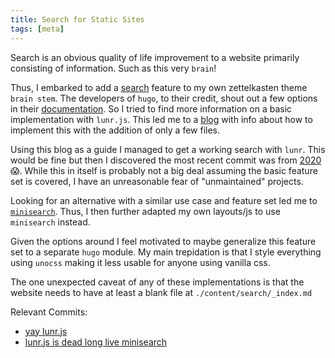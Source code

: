 ```yaml
---
title: Search for Static Sites
tags: [meta]
---
```


Search is an obvious quality of life improvement to a website primarily consisting of information.
Such as this very `brain`!

Thus, I embarked to add a [search](/search) feature to my own zettelkasten theme `brain stem`.
The developers of `hugo`, to their credit, shout out a few options in their [documentation](https://gohugo.io/tools/search/).
So I tried to find more information on a basic implementation with `lunr.js`.
This led me to a [blog](https://victoria.dev/blog/add-search-to-hugo-static-sites-with-lunr/)
with info about how to implement this with the addition of only a few files.

Using this blog as a guide I managed to get a working search with `lunr`.
This would be fine but then I discovered the most recent commit was from [2020](https://github.com/olivernn/lunr.js/commit/aa5a878f62a6bba1e8e5b95714899e17e8150b38)😱.
While this in itself is probably not a big deal assuming the basic feature set is covered,
I have an unreasonable fear of "unmaintained" projects.

Looking for an alternative with a similar use case and feature set led me to [`minisearch`](https://lucaong.github.io/minisearch/).
Thus, I then further adapted my own layouts/js to use `minisearch` instead.

Given the options around I feel motivated to maybe generalize this feature set to a separate `hugo` module.
My main trepidation is that I style everything using `unocss` making it less usable for anyone using vanilla css.

The one unexpected caveat of any of these implementations is that the
website needs to have at least a blank file at `./content/search/_index.md`

Relevant Commits:
- [yay lunr.js](https://github.com/daylinmorgan/brain-stem/tree/d92e250f7f4787cbed936ffec3864631e6078d13)
- [lunr.js is dead long live minisearch](https://github.com/daylinmorgan/brain-stem/tree/3c2a7f3321144c8b75bba8a1a1b48d8038e8545e)


